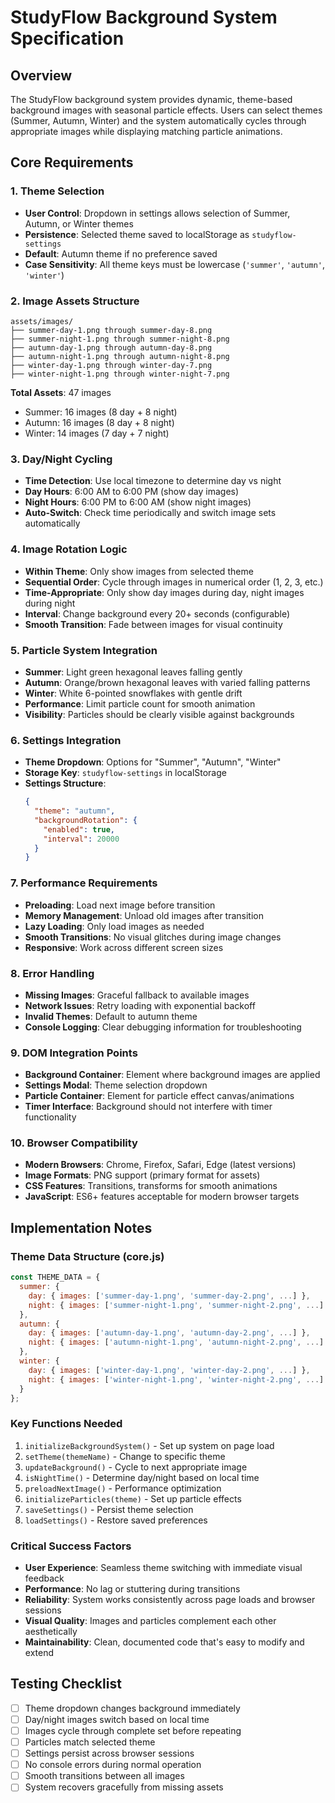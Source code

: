 # StudyFlow Background System Specification

## Overview
The StudyFlow background system provides dynamic, theme-based background images with seasonal particle effects. Users can select themes (Summer, Autumn, Winter) and the system automatically cycles through appropriate images while displaying matching particle animations.

## Core Requirements

### 1. Theme Selection
- **User Control**: Dropdown in settings allows selection of Summer, Autumn, or Winter themes
- **Persistence**: Selected theme saved to localStorage as `studyflow-settings`
- **Default**: Autumn theme if no preference saved
- **Case Sensitivity**: All theme keys must be lowercase (`'summer'`, `'autumn'`, `'winter'`)

### 2. Image Assets Structure
```
assets/images/
├── summer-day-1.png through summer-day-8.png
├── summer-night-1.png through summer-night-8.png
├── autumn-day-1.png through autumn-day-8.png  
├── autumn-night-1.png through autumn-night-8.png
├── winter-day-1.png through winter-day-7.png
├── winter-night-1.png through winter-night-7.png
```

**Total Assets**: 47 images
- Summer: 16 images (8 day + 8 night)
- Autumn: 16 images (8 day + 8 night) 
- Winter: 14 images (7 day + 7 night)

### 3. Day/Night Cycling
- **Time Detection**: Use local timezone to determine day vs night
- **Day Hours**: 6:00 AM to 6:00 PM (show day images)
- **Night Hours**: 6:00 PM to 6:00 AM (show night images)
- **Auto-Switch**: Check time periodically and switch image sets automatically

### 4. Image Rotation Logic
- **Within Theme**: Only show images from selected theme
- **Sequential Order**: Cycle through images in numerical order (1, 2, 3, etc.)
- **Time-Appropriate**: Only show day images during day, night images during night
- **Interval**: Change background every 20+ seconds (configurable)
- **Smooth Transition**: Fade between images for visual continuity

### 5. Particle System Integration
- **Summer**: Light green hexagonal leaves falling gently
- **Autumn**: Orange/brown hexagonal leaves with varied falling patterns
- **Winter**: White 6-pointed snowflakes with gentle drift
- **Performance**: Limit particle count for smooth animation
- **Visibility**: Particles should be clearly visible against backgrounds

### 6. Settings Integration
- **Theme Dropdown**: Options for "Summer", "Autumn", "Winter"
- **Storage Key**: `studyflow-settings` in localStorage
- **Settings Structure**:
  ```json
  {
    "theme": "autumn",
    "backgroundRotation": {
      "enabled": true,
      "interval": 20000
    }
  }
  ```

### 7. Performance Requirements
- **Preloading**: Load next image before transition
- **Memory Management**: Unload old images after transition
- **Lazy Loading**: Only load images as needed
- **Smooth Transitions**: No visual glitches during image changes
- **Responsive**: Work across different screen sizes

### 8. Error Handling
- **Missing Images**: Graceful fallback to available images
- **Network Issues**: Retry loading with exponential backoff
- **Invalid Themes**: Default to autumn theme
- **Console Logging**: Clear debugging information for troubleshooting

### 9. DOM Integration Points
- **Background Container**: Element where background images are applied
- **Settings Modal**: Theme selection dropdown
- **Particle Container**: Element for particle effect canvas/animations
- **Timer Interface**: Background should not interfere with timer functionality

### 10. Browser Compatibility
- **Modern Browsers**: Chrome, Firefox, Safari, Edge (latest versions)
- **Image Formats**: PNG support (primary format for assets)
- **CSS Features**: Transitions, transforms for smooth animations
- **JavaScript**: ES6+ features acceptable for modern browser targets

## Implementation Notes

### Theme Data Structure (core.js)
```javascript
const THEME_DATA = {
  summer: {
    day: { images: ['summer-day-1.png', 'summer-day-2.png', ...] },
    night: { images: ['summer-night-1.png', 'summer-night-2.png', ...] }
  },
  autumn: {
    day: { images: ['autumn-day-1.png', 'autumn-day-2.png', ...] },
    night: { images: ['autumn-night-1.png', 'autumn-night-2.png', ...] }
  },
  winter: {
    day: { images: ['winter-day-1.png', 'winter-day-2.png', ...] },
    night: { images: ['winter-night-1.png', 'winter-night-2.png', ...] }
  }
};
```

### Key Functions Needed
1. `initializeBackgroundSystem()` - Set up system on page load
2. `setTheme(themeName)` - Change to specific theme
3. `updateBackground()` - Cycle to next appropriate image
4. `isNightTime()` - Determine day/night based on local time
5. `preloadNextImage()` - Performance optimization
6. `initializeParticles(theme)` - Set up particle effects
7. `saveSettings()` - Persist theme selection
8. `loadSettings()` - Restore saved preferences

### Critical Success Factors
- **User Experience**: Seamless theme switching with immediate visual feedback
- **Performance**: No lag or stuttering during transitions
- **Reliability**: System works consistently across page loads and browser sessions
- **Visual Quality**: Images and particles complement each other aesthetically
- **Maintainability**: Clean, documented code that's easy to modify and extend

## Testing Checklist
- [ ] Theme dropdown changes background immediately
- [ ] Day/night images switch based on local time
- [ ] Images cycle through complete set before repeating
- [ ] Particles match selected theme
- [ ] Settings persist across browser sessions
- [ ] No console errors during normal operation
- [ ] Smooth transitions between all images
- [ ] System recovers gracefully from missing assets
